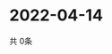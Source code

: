 # 2022-04-14
  共 0条

  <!-- BEGIN -->
  <!-- 最后更新时间Thu Apr 14 2022 11:03:52 GMT+0000 (Coordinated Universal Time) -->
  
  <!-- END -->
  
  